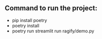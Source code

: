 
## Command to run the project:
- pip install poetry
- poetry install
- poetry run streamlit run ragify/demo.py